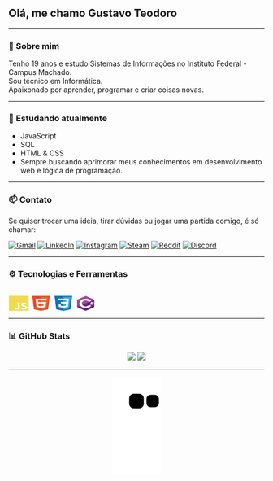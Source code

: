 ## Olá, me chamo Gustavo Teodoro

---

### 📖 Sobre mim

 Tenho 19 anos e estudo Sistemas de Informações no Instituto Federal - Campus Machado.  
 Sou técnico em Informática.   
 Apaixonado por aprender, programar e criar coisas novas.

---

### 🚀 Estudando atualmente

- JavaScript
- SQL
- HTML & CSS
- Sempre buscando aprimorar meus conhecimentos em desenvolvimento web e lógica de programação.

---

### 📫 Contato

Se quiser trocar uma ideia, tirar dúvidas ou jogar uma partida comigo, é só chamar:

[![Gmail](https://img.shields.io/badge/Gmail-D14836?style=for-the-badge&logo=gmail&logoColor=white)](mailto:gusteodoro04@gmail.com)
[![LinkedIn](https://img.shields.io/badge/-LinkedIn-0077B5?style=for-the-badge&logo=linkedin&logoColor=white)](https://www.linkedin.com/in/gustavo-teodoro-b7339335a?utm_source=share&utm_campaign=share_via&utm_content=profile&utm_medium=ios_app)
[![Instagram](https://img.shields.io/badge/-Instagram-%23E4405F?style=for-the-badge&logo=instagram&logoColor=white)](https://instagram.com/gusteodoro04)
[![Steam](https://img.shields.io/badge/Steam-000000?style=for-the-badge&logo=steam&logoColor=white)](https://steamcommunity.com/id/gusteodoro/)
[![Reddit](https://img.shields.io/badge/Reddit-FF4500?style=for-the-badge&logo=reddit&logoColor=white)](https://www.reddit.com/user/gusteodoro04)
[![Discord](https://img.shields.io/badge/Discord-5865F2?style=for-the-badge&logo=discord&logoColor=white)](https://discord.gg/9etwu2w7gS)

---

### ⚙️ Tecnologias e Ferramentas

<div style="display: inline_block"><br>
  <img align="center" alt="Js" height="30" width="40" src="https://raw.githubusercontent.com/devicons/devicon/master/icons/javascript/javascript-plain.svg">
  <img align="center" alt="HTML" height="30" width="40" src="https://raw.githubusercontent.com/devicons/devicon/master/icons/html5/html5-original.svg">
  <img align="center" alt="CSS" height="30" width="40" src="https://raw.githubusercontent.com/devicons/devicon/master/icons/css3/css3-original.svg">
  <img align="center" alt="Csharp" height="30" width="40" src="https://raw.githubusercontent.com/devicons/devicon/master/icons/csharp/csharp-original.svg">
</div>

---

### 📊 GitHub Stats

<div align="center">
  <img height="180em" src="https://github-readme-stats.vercel.app/api?username=gusteodoro04&show_icons=true&theme=midnight-purple&include_all_commits=true&count_private=true"/>
  <img height="180em" src="https://github-readme-stats.vercel.app/api/top-langs/?username=gusteodoro04&layout=compact&langs_count=7&theme=midnight-purple"/>
</div>

---

<div align="center">
  <img src="https://github.com/gusteodoro04/gusteodoro04/blob/output/github-contribution-grid-snake.svg" />
</div>
